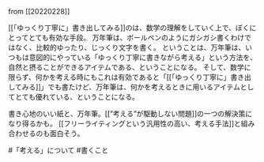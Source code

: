 from [[20220228]]

[[「ゆっくり丁寧に」書き出してみる]]のは、数学の理解をしていく上で、ぼくにとってとても有効な手段。
万年筆は、ボールペンのようにガシガシ書くわけではなく、比較的ゆったり、じっくり文字を書く。
ということは、万年筆は、いつもは意図的にやっている「ゆっくり丁寧に書きながら考える」という方法を、自然と摂ることができるアイテムである、ということになる。
そして、数学に限らず、何かを考える時にもこれは有効であると「[[「ゆっくり丁寧に」書き出してみる]]」でも書たけど、万年筆は、何かを考えるときに用いるアイテムとしてとても優れている、ということになる。

書き心地のいい紙と、万年筆。[[”考える”が駆動しない問題]]の一つの解決策になり得るかも。
[[フリーライティングという汎用性の高い、考える手法]]と組み合わせるのも面白そう。

#「考える」について #書くこと 
